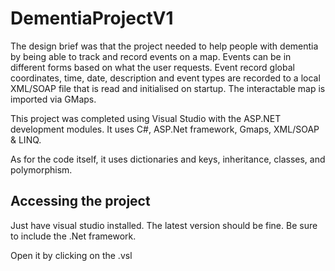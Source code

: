 # DementiaProjectV1
The design brief was that the project needed to help people with dementia by being able to track and record events on a map. Events can be in different forms based on what the user requests.
Event record global coordinates, time, date, description and event types are recorded to a local XML/SOAP file that is read and initialised on startup. The interactable map is imported via GMaps.

This project was completed using Visual Studio with the ASP.NET development modules.
It uses C#, ASP.Net framework, Gmaps, XML/SOAP & LINQ.

As for the code itself, it uses dictionaries and keys, inheritance, classes, and polymorphism.

## Accessing the project
Just have visual studio installed. The latest version should be fine. Be sure to include the .Net framework.

Open it by clicking on the .vsl
